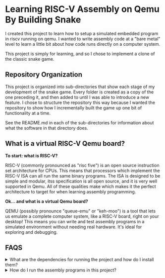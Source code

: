 # Learning RISC-V Assembly on Qemu By Building Snake

I created this project to learn how to setup a simulated embedded program in riscv running on qemu. I wanted to write assembly code at a "bare metal" level to learn a little bit about how code runs directly on a computer system.

This project is simply for learning, and so I chose to implement a clone of the classic snake game.

## Repository Organization
This project is organized into sub-directories that show each stage of my development of the snake game. Every folder is created as a copy of the one preceding it, and then added to until I was able to introduce a new feature. I chose to structure the repository this way because I wanted the repository to show how I incrementally built the game up one bit of functionality at a time.

See the README.md in each of the sub-directories for information about what the software in that directory does.

## What is a virtual RISC-V Qemu board? 
**To start: what is RISC-V?**

RISC-V (commonly pronounced as "risc five") is an open source instruction set architecture for CPUs. This means that processors which implement the RISC-V ISA can all run the same binary programs. The ISA is designed to be simple and modular, itss specification is all open source, and it is very well supported in Qemu. All of these qualities make which makes it the perfect architecture to target for when learning assembly programming.

**Ok... and what is a virtual Qemu board?**

QEMU (possibly pronounce "queue-emu" or "keh-moo") is a tool that lets us emulate a complete computer system, like a RISC-V board, right on your desktop! This means you can write and test assembly programs in a simulated environment without needing real hardware. It's ideal for exploring and debugging.

## FAQS
<details>
<summary>What are the dependencies for running the project and how do I install them?</summary>
For instructions on installing the dependencies see the [macOS setup instructions](MAC-OS-SETUP.md) or the [debian/ubuntu setup instructions](DEBIAN-UBUNTU-SETUP.md). 

If you come accross this project and know how to set this up for other platforms, please open a PR! I specifically would love to add instructions for Windows and Arch Linux.
</details>

<details>
<summary>How do I run the assembly programs in this project?</summary>
Once you have the dependencies below installed you can `cd` into any of the numbered sub directories in this project and use the makefile to build and run the project. The following make commands will work in each sub directory

```bash
# begin by changing directory into any of this projects numbered sub directories.

# To build and run the program:
make run

# Running the program with a debugger:
make run-debug     # run this in a terminal to start up qemu then
make debugger      # run this in a sperate terminal to start the debugger

# Running the program with the qemu monitor:
make run-monitor   # run this in a terminal to start up qemu then
make monitor       # run this in a sperate terminal to start the qemu monitor


# Running the program with both the qemu monitor and the debugger:
make run-debug-monitor    # run this in a terminal and then
make debugger             # run this in a sperate terminal
make monitor              # and run this in yet another terminal
```
</details>